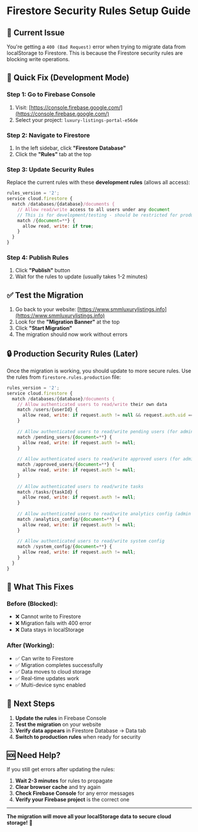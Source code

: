 # Firestore Security Rules Setup Guide

## 🚨 **Current Issue**
You're getting a `400 (Bad Request)` error when trying to migrate data from localStorage to Firestore. This is because the Firestore security rules are blocking write operations.

## 🔧 **Quick Fix (Development Mode)**

### **Step 1: Go to Firebase Console**
1. Visit: [https://console.firebase.google.com/](https://console.firebase.google.com/)
2. Select your project: `luxury-listings-portal-e56de`

### **Step 2: Navigate to Firestore**
1. In the left sidebar, click **"Firestore Database"**
2. Click the **"Rules"** tab at the top

### **Step 3: Update Security Rules**
Replace the current rules with these **development rules** (allows all access):

```javascript
rules_version = '2';
service cloud.firestore {
  match /databases/{database}/documents {
    // Allow read/write access to all users under any document
    // This is for development/testing - should be restricted for production
    match /{document=**} {
      allow read, write: if true;
    }
  }
}
```

### **Step 4: Publish Rules**
1. Click **"Publish"** button
2. Wait for the rules to update (usually takes 1-2 minutes)

## ✅ **Test the Migration**
1. Go back to your website: [https://www.smmluxurylistings.info](https://www.smmluxurylistings.info)
2. Look for the **"Migration Banner"** at the top
3. Click **"Start Migration"**
4. The migration should now work without errors

## 🔒 **Production Security Rules (Later)**

Once the migration is working, you should update to more secure rules. Use the rules from `firestore.rules.production` file:

```javascript
rules_version = '2';
service cloud.firestore {
  match /databases/{database}/documents {
    // Allow authenticated users to read/write their own data
    match /users/{userId} {
      allow read, write: if request.auth != null && request.auth.uid == userId;
    }
    
    // Allow authenticated users to read/write pending users (for admin approval)
    match /pending_users/{document=**} {
      allow read, write: if request.auth != null;
    }
    
    // Allow authenticated users to read/write approved users (for admin management)
    match /approved_users/{document=**} {
      allow read, write: if request.auth != null;
    }
    
    // Allow authenticated users to read/write tasks
    match /tasks/{taskId} {
      allow read, write: if request.auth != null;
    }
    
    // Allow authenticated users to read/write analytics config (admin only)
    match /analytics_config/{document=**} {
      allow read, write: if request.auth != null;
    }
    
    // Allow authenticated users to read/write system config
    match /system_config/{document=**} {
      allow read, write: if request.auth != null;
    }
  }
}
```

## 🎯 **What This Fixes**

### **Before (Blocked):**
- ❌ Cannot write to Firestore
- ❌ Migration fails with 400 error
- ❌ Data stays in localStorage

### **After (Working):**
- ✅ Can write to Firestore
- ✅ Migration completes successfully
- ✅ Data moves to cloud storage
- ✅ Real-time updates work
- ✅ Multi-device sync enabled

## 🚀 **Next Steps**

1. **Update the rules** in Firebase Console
2. **Test the migration** on your website
3. **Verify data appears** in Firestore Database → Data tab
4. **Switch to production rules** when ready for security

## 🆘 **Need Help?**

If you still get errors after updating the rules:
1. **Wait 2-3 minutes** for rules to propagate
2. **Clear browser cache** and try again
3. **Check Firebase Console** for any error messages
4. **Verify your Firebase project** is the correct one

---

**The migration will move all your localStorage data to secure cloud storage!** 🌟
